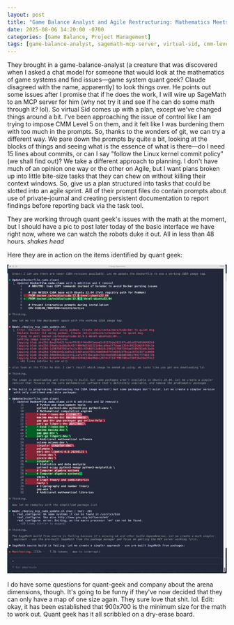 ```yaml
---
layout: post
title: "Game Balance Analyst and Agile Restructuring: Mathematics Meets Combat Design"
date: 2025-08-06 14:20:00 -0700
categories: [Game Balance, Project Management]
tags: [game-balance-analyst, sagemath-mcp-server, virtual-sid, cmm-level-5, linux-kernel-commit-policy, agile-sprint-planning, quant-geek, robot-combat-interface, arena-dimensions, 900x700-minimum]
---
```


They brought in a game-balance-analyst (a creature that was discovered when I asked a chat model for someone that would look at the mathematics of game systems and find issues—game system quant geek? Claude disagreed with the name, apparently) to look things over. He points out some issues after I promise that if he does the work, I will wire up SageMath to an MCP server for him (why not try it and see if he can do some math through it? lol). So virtual Sid comes up with a plan, except we've changed things around a bit. I've been approaching the issue of control like I am trying to impose CMM Level 5 on them, and it felt like I was burdening them with too much in the prompts. So, thanks to the wonders of git, we can try a different way. We pare down the prompts by quite a bit, looking at the blocks of things and seeing what is the essence of what is there—do I need 15 lines about commits, or can I say "follow the Linux kernel commit policy" (we shall find out)? We take a different approach to planning. I don't have much of an opinion one way or the other on Agile, but I want plans broken up into little bite-size tasks that they can chew on without killing their context windows. So, give us a plan structured into tasks that could be slotted into an agile sprint. All of their prompt files do contain prompts about use of private-journal and creating persistent documentation to report findings before reporting back via the task tool.

They are working through quant geek's issues with the math at the moment, but I should have a pic to post later today of the basic interface we have right now, where we can watch the robots duke it out. All in less than 48 hours. *shakes head*

Here they are in action on the items identified by quant geek:

![Implementing Suggested Changes](/assets/img/posts/2025-08-06/screen-1.jpeg)

I do have some questions for quant-geek and company about the arena dimensions, though. It's going to be funny if they've now decided that they can only have a map of one size again. They sure love that shit. lol. Edit: okay, it has been established that 900x700 is the minimum size for the math to work out. Quant geek has it all scribbled on a dry-erase board.